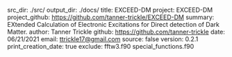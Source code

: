 src_dir: ./src/
output_dir: ./docs/
title: EXCEED-DM
project: EXCEED-DM
project_github: https://github.com/tanner-trickle/EXCEED-DM
summary: EXtended Calculation of Electronic Excitations for Direct detection of Dark Matter.
author: Tanner Trickle
github: https://github.com/tanner-trickle
date: 06/21/2021
email: ttrickle17@gmail.com
source: false
version: 0.2.1
print_creation_date: true
exclude: fftw3.f90
         special_functions.f90
